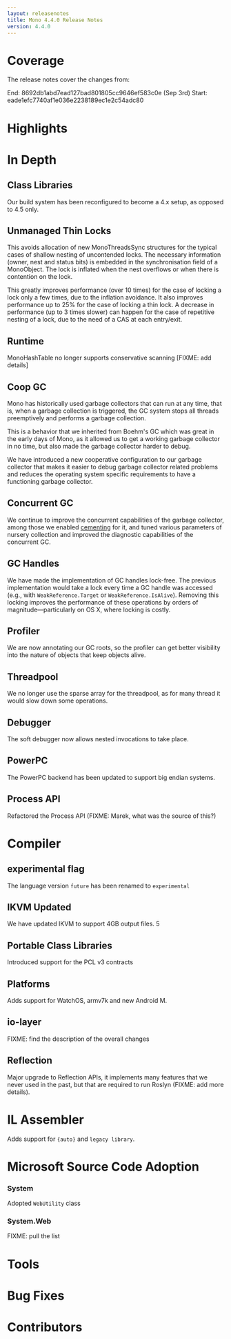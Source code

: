 ```yaml
---
layout: releasenotes
title: Mono 4.4.0 Release Notes
version: 4.4.0
---
```


Coverage
========

The release notes cover the changes from:

End: 8692db1abd7ead127bad801805cc9646ef583c0e (Sep 3rd)
Start: eade1efc7740af1e036e2238189ec1e2c54adc80

Highlights
==========

In Depth
========

Class Libraries
---------------

Our build system has been reconfigured to become a 4.x setup, as
opposed to 4.5 only.

Unmanaged Thin Locks
--------------------

This avoids allocation of new MonoThreadsSync structures for the
typical cases of shallow nesting of uncontended locks. The necessary
information (owner, nest and status bits) is embedded in the
synchronisation field of a MonoObject. The lock is inflated when the
nest overflows or when there is contention on the lock.

This greatly improves performance (over 10 times) for the case of
locking a lock only a few times, due to the inflation avoidance. It
also improves performance up to 25% for the case of locking a thin
lock. A decrease in performance (up to 3 times slower) can happen for
the case of repetitive nesting of a lock, due to the need of a CAS at
each entry/exit.

Runtime
-------

MonoHashTable no longer supports conservative scanning [FIXME: add details]

Coop GC
-------

Mono has historically used garbage collectors that can run at any
time, that is, when a garbage collection is triggered, the GC system
stops all threads preemptively and performs a garbage collection.

This is a behavior that we inherited from Boehm's GC which was great
in the early days of Mono, as it allowed us to get a working garbage
collector in no time, but also made the garbage collector harder to
debug.

We have introduced a new cooperative configuration to our garbage
collector that makes it easier to debug garbage collector related
problems and reduces the operating system specific requirements to
have a functioning garbage collector.

Concurrent GC
-------------

We continue to improve the concurrent capabilities of the garbage
collector, among those we enabled
[cementing](https://schani.wordpress.com/2012/12/18/sgen-write-barrier/)
for it, and tuned various parameters of nursery collection and
improved the diagnostic capabilities of the concurrent GC.

GC Handles
----------

We have made the implementation of GC handles lock-free. The previous
implementation would take a lock every time a GC handle was accessed
(e.g., with `WeakReference.Target` or `WeakReference.IsAlive`).
Removing this locking improves the performance of these operations by
orders of magnitude—particularly on OS X, where locking is costly.

Profiler
--------

We are now annotating our GC roots, so the profiler can get better
visibility into the nature of objects that keep objects alive.

Threadpool
----------

We no longer use the sparse array for the threadpool, as for many
thread it would slow down some operations.

Debugger
--------

The soft debugger now allows nested invocations to take place.

PowerPC
-------

The PowerPC backend has been updated to support big endian systems.

Process API
-----------

Refactored the Process API (FIXME: Marek, what was the source of this?)

Compiler
========

experimental flag
-----------------

The language version `future` has been renamed to `experimental`

IKVM Updated
------------

We have updated IKVM to support 4GB output files. 5

Portable Class Libraries
------------------------

Introduced support for the PCL v3 contracts

Platforms
---------

Adds support for WatchOS, armv7k and new Android M.

io-layer
--------

FIXME: find the description of the overall changes

Reflection
----------

Major upgrade to Reflection APIs, it implements many features that we
never used in the past, but that are required to run Roslyn (FIXME:
add more details).

IL Assembler
============

Adds support for `{auto}` and `legacy library`.

Microsoft Source Code Adoption
==============================

### System ###

Adopted `WebUtility` class

### System.Web ###

FIXME: pull the list

Tools
=====

Bug Fixes
=========

Contributors
============

